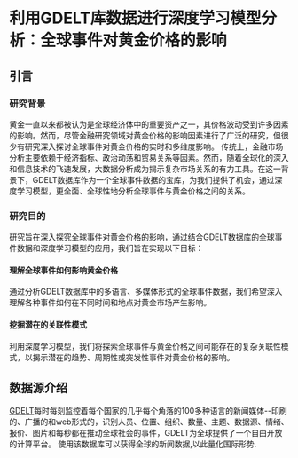 # 利用GDELT库数据进行深度学习模型分析：全球事件对黄金价格的影响

## 引言

### 研究背景

黄金一直以来都被认为是全球经济体中的重要资产之一，其价格波动受到许多因素的影响。然而，尽管金融研究领域对黄金价格的影响因素进行了广泛的研究，但很少有研究深入探讨全球事件对黄金价格的实时和多维度影响。
传统上，金融市场分析主要依赖于经济指标、政治动荡和贸易关系等因素。然而，随着全球化的深入和信息技术的飞速发展，大数据分析成为揭示复杂市场关系的有力工具。在这一背景下，GDELT数据库作为一个全球事件数据的宝库，为我们提供了机会，通过深度学习模型，更全面、全球性地分析全球事件与黄金价格之间的关系。

### 研究目的

研究旨在深入探究全球事件对黄金价格的影响，通过结合GDELT数据库的全球事件数据和深度学习模型的应用，我们旨在实现以下目标：

#### 理解全球事件如何影响黄金价格

通过分析GDELT数据库中的多语言、多媒体形式的全球事件数据，我们希望深入理解各种事件如何在不同时间和地点对黄金市场产生影响。

#### 挖掘潜在的关联性模式

利用深度学习模型，我们将探索全球事件与黄金价格之间可能存在的复杂关联性模式，以揭示潜在的趋势、周期性或突发性事件对黄金价格的影响。

## 数据源介绍

[GDELT](www.gdeltproject.org)每时每刻监控着每个国家的几乎每个角落的100多种语言的新闻媒体--印刷的、广播的和web形式的，识别人员、位置、组织、数量、主题、数据源、情绪、报价、图片和每秒都在推动全球社会的事件，GDELT为全球提供了一个自由开放的计算平台。
使用该数据库可以获得全球的新闻数据,以此量化国际形势.
